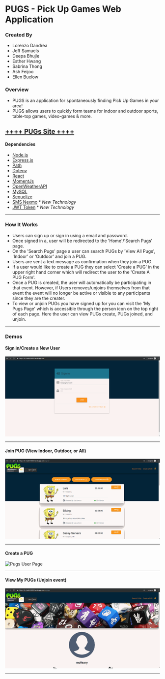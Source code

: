 # PUGS - Pick Up Games Web Application
### Created By
  * Lorenzo Dandrea 
  * Jeff Samuels
  * Deepa Bhujle
  * Esther Hwang
  * Sabrina Thong
  * Ash Feijoo
  * Ellen Buelow
### Overview
* PUGS is an application for spontaneously finding Pick Up Games in your area!
* PUGS allows users to quickly form teams for indoor and outdoor sports, table-top games, video-games & more.
  
## **<a href="https://lit-citadel-88830.herokuapp.com/create" target="_blank">++++ PUGs Site ++++</a>**
#### Dependencies
* [Node.js](https://nodejs.org/en/)
* [Express.js](https://expressjs.com/)
* [Path](https://github.com/mtrpcic/pathjs)
* [Dotenv](https://www.npmjs.com/package/dotenv)
* [React](https://www.npmjs.com/package/react)
* [MomentJs](https://momentjs.com/docs/#/plugins)
* [OpenWeatherAPI](https://openweathermap.org/api)
* [MySQL](https://www.npmjs.com/package/sql)
* [Sequelize](https://www.npmjs.com/package/sequelize)
* [SMS Nexmo](https://www.npmjs.com/package/nexmo) * _New Technology_
* [JWT Token](https://www.npmjs.com/package/json-web-token) * _New Technology_
***
### How It Works
* Users can sign up or sign in using a email and password.
* Once signed in a, user will be redirected to the 'Home'/'Search Pugs' page.
* On the 'Search Pugs' page a user can search PUGs by 'View All Pugs', 'Indoor' or 'Outdoor' and join a PUG.
* Users are sent a text message as confirmation when they join a PUG.
* If a user would like to create a PUG they can select 'Create a PUG' in the upper right hand corner which will redirect the user to the 'Create A PUG Form'.
* Once a PUG is created, the user will automatically be participating in that event. However, if Users removes/unjoins themselves from that event the event will no longer be active or visible to any participants since they are the creater.
* To view or unjoin PUGs you have signed up for you can visit the 'My Pugs Page' which is accessible through the person icon on the top right of each page. Here the user can view PUGs create, PUGs joined, and unjoin.

*** 
### Demos

#### Sign in/Create a New User
![Pugs Landing Page.](client\public\videos\signup_signin.gif)
***
#### Join PUG (View Indoor, Outdoor, or All)
![Pugs User Page](client\public\videos\view_events_join.gif)
***
#### Create a PUG
![Pugs User Page](client\public\videos\create_event.gif)
***
#### View My PUGs (Unjoin event)
![Pugs User Page](client\public\videos\unjoin.gif)
***